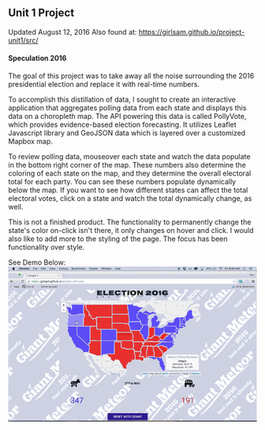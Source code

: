 ## Unit 1 Project
Updated August 12, 2016
Also found at: https://girlsam.github.io/project-unit1/src/

#### Speculation 2016

The goal of this project was to take away all the noise surrounding the 2016 presidential election and replace it with real-time numbers.

To accomplish this distillation of data, I sought to create an interactive application that aggregates polling data from each state and displays this data on a choropleth map. The API powering this data is called PollyVote, which provides evidence-based election forecasting. It utilizes Leaflet Javascript library and GeoJSON data which is layered over a customized Mapbox map.

To review polling data, mouseover each state and watch the data populate in the bottom right corner of the map. These numbers also determine the coloring of each state on the map, and they determine the overall electoral total for each party. You can see these numbers populate dynamically below the map. If you want to see how different states can affect the total electoral votes, click on a state and watch the total dynamically change, as well.

This is not a finished product. The functionality to permanently change the state's color on-click isn't there, it only changes on hover and click. I would also like to add more to the styling of the page. The focus has been functionality over style.

See Demo Below:
![Demo](project_demo.gif)
